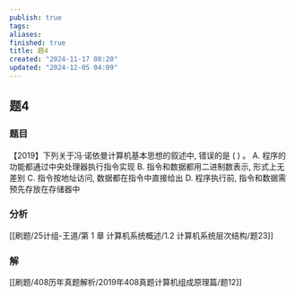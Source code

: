 ```yaml
---
publish: true
tags: 
aliases: 
finished: true
title: 题4
created: "2024-11-17 08:20"
updated: "2024-12-05 04:09"
---
```

## 题4
### 题目
【2019】下列关于冯·诺依曼计算机基本思想的叙述中, 错误的是 ( ) 。
A. 程序的功能都通过中央处理器执行指令实现
B. 指令和数据都用二进制数表示, 形式上无差别
C. 指令按地址访问, 数据都在指令中直接给出
D. 程序执行前, 指令和数据需预先存放在存储器中
### 分析
[[刷题/25计组-王道/第 1 章 计算机系统概述/1.2 计算机系统层次结构/题23]]
### 解
[[刷题/408历年真题解析/2019年408真题计算机组成原理篇/题12]]
